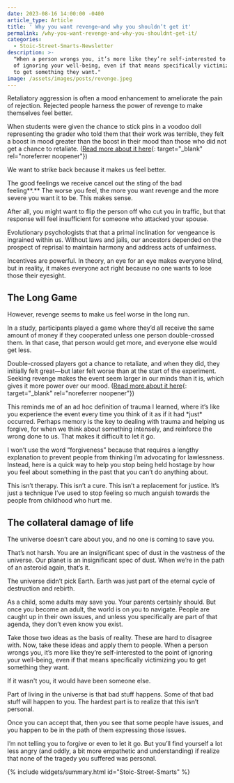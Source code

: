```yaml
---
date: 2023-08-16 14:00:00 -0400
article_type: Article
title: ' Why you want revenge—and why you shouldn’t get it'
permalink: /why-you-want-revenge-and-why-you-shouldnt-get-it/
categories:
  - Stoic-Street-Smarts-Newsletter
description: >-
  "When a person wrongs you, it’s more like they’re self-interested to the point
  of ignoring your well-being, even if that means specifically victimizing you
  to get something they want."
image: /assets/images/posts/revenge.jpeg
---
```

Retaliatory aggression is often a mood enhancement to ameliorate the pain of rejection. Rejected people harness the power of revenge to make themselves feel better.

When students were given the chance to stick pins in a voodoo doll representing the grader who told them that their work was terrible, they felt a boost in mood greater than the boost in their mood than those who did not get a chance to retaliate. ([Read more about it here](https://self-compassion.org/wp-content/uploads/2021/11/Miyagawa-and-Taniguchi-2021-Sticking-fewer-or-more-pins-into-a-doll-The-rol.pdf){: target="_blank" rel="noreferrer noopener"})

We want to strike back because it makes us feel better.

The good feelings we receive cancel out the sting of the bad feeling**.**&nbsp;The worse you feel, the more you want revenge and the more severe you want it to be. This makes sense.

After all, you might want to flip the person off who cut you in traffic, but that response will feel insufficient for someone who attacked your spouse.

Evolutionary psychologists that that a primal inclination for vengeance is ingrained within us. Without laws and jails, our ancestors depended on the prospect of reprisal to maintain harmony and address acts of unfairness.

Incentives are powerful. In theory, an eye for an eye makes everyone blind, but in reality, it makes everyone act right because no one wants to lose those their eyesight.

## The Long Game

However, revenge seems to make us feel worse in the long run.

In a study, participants played a game where they’d all receive the same amount of money if they cooperated unless one person double-crossed them. In that case, that person would get more, and everyone else would get less.

Double-crossed players got a chance to retaliate, and when they did, they initially felt great—but later felt worse than at the start of the experiment. Seeking revenge makes the event seem larger in our minds than it is, which gives it more power over our mood. ([Read more about it here](https://www.reuters.com/article/us-punishment-study/study-shows-leaving-sweeter-than-revenge-idUSN1957594420080320){: target="_blank" rel="noreferrer noopener"})

This reminds me of an ad hoc definition of trauma I learned, where it’s like you experience the event every time you think of it as if it had \*just\* occurred. Perhaps memory is the key to dealing with trauma and helping us forgive, for when we think about something intensely, and reinforce the wrong done to us. That makes it difficult to let it go.

I won’t use the word “forgiveness” because that requires a lengthy explanation to prevent people from thinking I’m advocating for lawlessness. Instead, here is a quick way to help you stop being held hostage by how you feel about something in the past that you can’t do anything about.

This isn’t therapy. This isn’t a cure. This isn’t a replacement for justice. It’s just a technique I’ve used to stop feeling so much anguish towards the people from childhood who hurt me.

## The collateral damage of life

The universe doesn’t care about you, and no one is coming to save you.

That’s not harsh. You are an insignificant spec of dust in the vastness of the universe. Our planet is an insignificant spec of dust. When we’re in the path of an asteroid again, that’s it.

The universe didn’t pick Earth. Earth was just part of the eternal cycle of destruction and rebirth.

As a child, some adults may save you. Your parents certainly should. But once you become an adult, the world is on you to navigate. People are caught up in their own issues, and unless you specifically are part of that agenda, they don’t even know you exist.

Take those two ideas as the basis of reality. These are hard to disagree with. Now, take these ideas and apply them to people. When a person wrongs you, it’s more like they’re self-interested to the point of ignoring your well-being, even if that means specifically victimizing you to get something they want.

If it wasn't you, it would have been someone else.

Part of living in the universe is that bad stuff happens. Some of that bad stuff will happen to you. The hardest part is to realize that this isn’t personal.

Once you can accept that, then you see that some people have issues, and you happen to be in the path of them expressing those issues.

I’m not telling you to forgive or even to let it go. But you’ll find yourself a lot less angry (and oddly, a bit more empathetic and understanding) if realize that none of the tragedy you suffered was personal.

{% include widgets/summary.html id="Stoic-Street-Smarts" %}